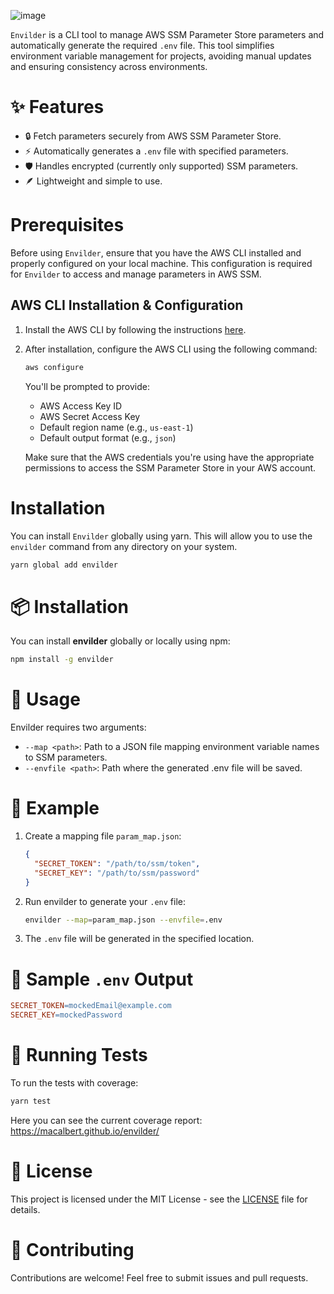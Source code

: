 ![image](https://github.com/user-attachments/assets/6f962001-911a-41be-8ebf-80f66bf6582f)

`Envilder` is a CLI tool to manage AWS SSM Parameter Store parameters and automatically generate the required `.env` file. This tool simplifies environment variable management for projects, avoiding manual updates and ensuring consistency across environments.

# ✨ Features

- 🔒 Fetch parameters securely from AWS SSM Parameter Store.
- ⚡ Automatically generates a `.env` file with specified parameters.
- 🛡️ Handles encrypted (currently only supported) SSM parameters.
- 🪶 Lightweight and simple to use.

# Prerequisites
Before using `Envilder`, ensure that you have the AWS CLI installed and properly configured on your local machine. This configuration is required for `Envilder` to access and manage parameters in AWS SSM.

## AWS CLI Installation & Configuration
1. Install the AWS CLI by following the instructions [here](https://docs.aws.amazon.com/cli/latest/userguide/getting-started-install.html).
2. After installation, configure the AWS CLI using the following command:

    ```bash
    aws configure
    ```

    You'll be prompted to provide:
    - AWS Access Key ID
    - AWS Secret Access Key
    - Default region name (e.g., `us-east-1`)
    - Default output format (e.g., `json`)

   Make sure that the AWS credentials you're using have the appropriate permissions to access the SSM Parameter Store in your AWS account.

# Installation
You can install `Envilder` globally using yarn. This will allow you to use the `envilder` command from any directory on your system.

```bash
yarn global add envilder
```

# 📦 Installation

You can install **envilder** globally or locally using npm:

```bash
npm install -g envilder
```

# 🚀 Usage

Envilder requires two arguments:

- `--map <path>`: Path to a JSON file mapping environment variable names to SSM parameters.
- `--envfile <path>`: Path where the generated .env file will be saved.

# 🔧 Example

1. Create a mapping file `param_map.json`:

    ```json
    {
      "SECRET_TOKEN": "/path/to/ssm/token",
      "SECRET_KEY": "/path/to/ssm/password"
    }
    ```

2. Run envilder to generate your `.env` file:

    ```bash
    envilder --map=param_map.json --envfile=.env
    ```

3. The `.env` file will be generated in the specified location.

# 📂 Sample `.env` Output

```makefile
SECRET_TOKEN=mockedEmail@example.com
SECRET_KEY=mockedPassword
```

# 🧪 Running Tests

To run the tests with coverage: 

```bash
yarn test
```

Here you can see the current coverage report: https://macalbert.github.io/envilder/

# 📝 License

This project is licensed under the MIT License - see the [LICENSE](./LICENSE) file for details.

# 🙌 Contributing

Contributions are welcome! Feel free to submit issues and pull requests.
